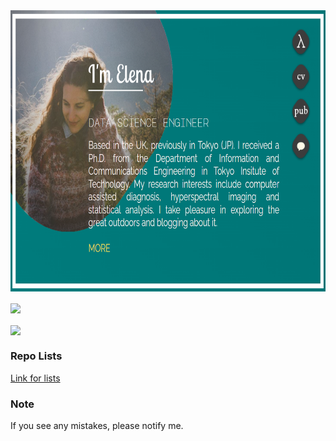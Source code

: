 <a href="https://foxelas.github.io/">
  <img height=450 align="center" src="https://github.com/foxelas/foxelas.github.io/raw/master/images/preview.png" />
</a>
<br/><br/>

<a href="">
<img height=170 align="center" src="https://readmestats.999857.xyz/api?username=foxelas&count_private=true&hide=contribs&show_icons=true" />
</a>
<!---
<a href="">
<img height=170 align="center" src="https://readmestats.999857.xyz/api/top-langs/?username=foxelas&size_weight=0&count_weight=1&langs_count=5&hide=css,javascript&layout=donut&card_width=320" />
</a>
-->
<br/><br/>

<img width=460 align="center" src="https://streak-stats.demolab.com/?user=foxelas" />

### Repo Lists
[Link for lists](https://github.com/foxelas?tab=stars)

### Note 
If you see any mistakes, please notify me. 

